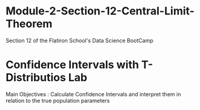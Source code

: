 # Module-2-Section-12-Central-Limit-Theorem
Section 12 of the Flatiron School's Data Science  BootCamp
# Confidence Intervals with T-Distributios Lab
 Main Objectives : Calculate Confidence Intervals and interpret them in relation to the true population parameters
